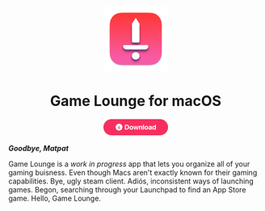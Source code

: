 <p align="center">
  <img src="Icon.png" height="128">
  <h1 align="center">Game Lounge for macOS</h1>
</p>

<p align="center">
  <a href="https://github.com/wannafedor4/gamelounge/releases/latest">
    <img src="Download Button.png" height=32>
  </a>
</p>

***Goodbye, Matpat***

Game Lounge is a *work in progress* app that lets you organize all of your gaming buisness. Even though Macs aren't exactly known for their gaming capabilities. Bye, ugly steam client. Adiós, inconsistent ways of launching games. Begon, searching through your Launchpad to find an App Store game. Hello, Game Lounge.
